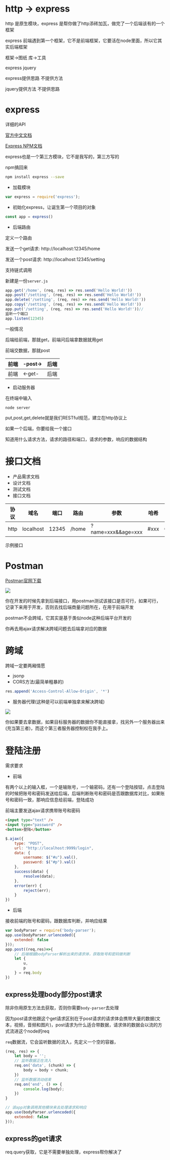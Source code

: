 # http -> express

http 是原生模块，express 是帮你做了http添砖加瓦，做完了一个后端该有的一个框架

express 前端遇到第一个框架，它不是前端框架，它要活在node里面，所以它其实后端框架

框架->图纸  库->工具

express    jquery

express提供思路 不提供方法

jquery提供方法 不提供思路

# express

详细的API

[官方中文文档](http://www.expressjs.com.cn/)

[Express NPM文档](https://www.npmjs.com/package/express)

express也是一个第三方模块，它不是我写的，第三方写的

npm搞回来 

```bash
npm install express --save
```

- 加载模块
```js
var express = require('express');
```

- 初始化express，让诞生第一个项目的对象

```js
const app = express()
```

- 后端路由

定义一个路由

发送一个get请求: http://localhost:12345/home

发送一个post请求: http://localhost:12345/setting

支持链式调用

新建是一份`server.js`
```js
app.get('/home', (req, res) => res.send('Hello World!'))
app.post('/setting', (req, res) => res.send('Hello World!'))
app.delete('/setting', (req, res) => res.send('Hello World!'))
app.copy('/setting', (req, res) => res.send('Hello World!'))
app.put('/setting', (req, res) => res.send('Hello World!'))// 
监听一个端口
app.listen(12345)
```

一般情况


后端给前端，那就get，前端问后端拿数据就用get

前端交数据，那就post

|前端|-post->|后端|
|-|-|-|
|前端|<-get-|后端|


- 启动服务器

在终端中输入
```
node server
```

put,post,get,delete就是我们RESTful规范，建立在http协议上


如果一个后端，你要给我一个接口


知道用什么请求方法，请求的路径和端口，请求的参数，响应的数据结构

# 接口文档

- 产品需求文档
- 设计文档
- 测试文档
- 接口文档

|协议|域名|端口|路由|参数|哈希|类型|
|-|-|-|-|-|-|-|
|http|localhost|12345|/home|?name=xxx&&age=xxx|#xxx|GET|

示例接口


# Postman

[Postman官网下载](https://www.getpostman.com/downloads/)

<img src="1.png" />

你在开发的时候先拿到后端接口，用postman测试该接口是否可行，如果可行，记录下来用于开发，否则去找后端商量问题所在，在用于前端开发

postman不会跨域，它其实是基于类似node这种后端平台开发的

你再去用ajax请求解决跨域问题去后端拿对应的数据

# 跨域

跨域一定要两厢情愿

- jsonp
- CORS方法(最简单粗暴的)
```js
res.append('Access-Control-Allow-Origin', '*')
```
- 服务器代理(这种是可以前端单独拿来解决跨域)

<img src="2.png">

你如果要去拿数据，如果目标服务器的数据你不能直接拿，找另外一个服务器出来(充当第三者)，而这个第三者服务器控制权在我手上。

# 登陆注册

需求要求

- 前端

有两个以上的输入框，一个是输账号，一个输密码，还有一个登陆按钮，点击登陆的时候把账号和密码发送给后端，后端判断账号和密码是否跟数据库对比，如果账号和密码一致，那响应信息给前端，登陆成功

前端主要发送ajax请求携带账号和密码

```html
<input type="text" />
<input type="password" />
<button>登陆</button>
```
```js
$.ajax({
    type: "POST",
    url: "http://localhost:9999/login",
    data: {
        username: $("#u").val(),
        password: $("#p").val()
    },
    success(data) {
        resolve(data);
    },
    error(err) {
        reject(err);
    }
})
```

- 后端

接收前端的账号和密码，跟数据库判断，并响应结果
```js
var bodyParser = require('body-parser');
app.use(bodyParser.urlencoded({
    extended: false
}));
app.post((req,res)=>{
    // 后端根据bodyParser解析出来的请求体，获取账号和密码做判断
    let {
        u,
        p
    } = req.body
})
```

## express处理body部分post请求

除非你用原生方法去获取，否则你需要`body-parser`去处理

因为post请求他跟这个get请求区别在于post请求的请求体会携带大量的数据(文本，视频，音频和图片)，post请求为什么适合带数据，请求体的数据会以流的方式流进这个node的req

`req`数据流，它会监听数据的流入，先定义一个空的容器，
```js
(req, res) => {
    let body = '';
    // 监听数据正在流入
    req.on('data', (chunk) => {
        body = body + chunk;
    })
    // 监听数据流动结束
    req.on('end', () => {
        console.log(body);
    })
}
```

```js
// 该app对象调用其他模块来去处理请求和响应
app.use(bodyParser.urlencoded({
    extended: false
}));
```


## express的get请求

req.query获取，它是不需要单独处理，express帮你解决了

